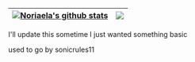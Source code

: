| <a href="https://github.com/anuraghazra/github-readme-stats"><img align="center" src="https://github-readme-stats.vercel.app/api?username=Noriaela&show_icons=true&include_all_commits=true&theme=dracula&hide_border=true" alt="Noriaela's github stats" /></a> | <a href="https://github.com/anuraghazra/github-readme-stats"><img align="center" src="https://github-readme-stats.vercel.app/api/top-langs/?username=Noriaela&layout=compact&theme=dracula&hide_border=true" /></a> |
| ------------- | ------------- |

I'll update this sometime I just wanted something basic

used to go by sonicrules11
